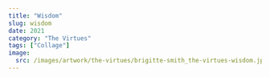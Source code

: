 ```yaml
---
title: "Wisdom"
slug: wisdom
date: 2021
category: "The Virtues"
tags: ["Collage"]
image:
  src: /images/artwork/the-virtues/brigitte-smith_the-virtues-wisdom.jpg
---
```

